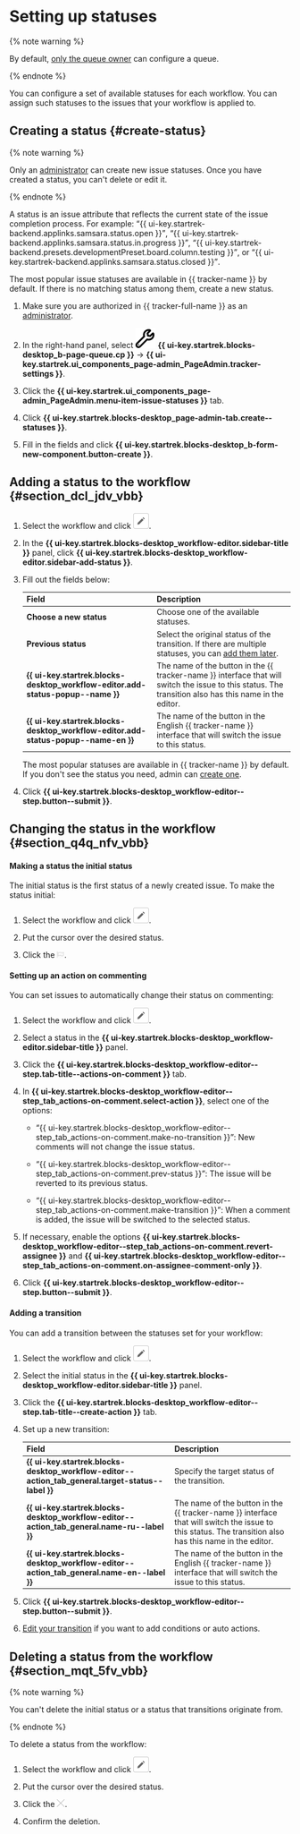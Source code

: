 # Setting up statuses

{% note warning %}

By default, [only the queue owner](queue-access.md) can configure a queue.

{% endnote %}

You can configure a set of available statuses for each workflow. You can assign such statuses to the issues that your workflow is applied to.


## Creating a status {#create-status}

{% note warning %}

Only an [administrator](../role-model.md) can create new issue statuses. Once you have created a status, you can't delete or edit it.

{% endnote %}

A status is an issue attribute that reflects the current state of the issue completion process. For example: <q>{{ ui-key.startrek-backend.applinks.samsara.status.open }}</q>, <q>{{ ui-key.startrek-backend.applinks.samsara.status.in.progress }}</q>, <q>{{ ui-key.startrek-backend.presets.developmentPreset.board.column.testing }}</q>, or <q>{{ ui-key.startrek-backend.applinks.samsara.status.closed }}</q>.

The most popular issue statuses are available in {{ tracker-name }} by default. If there is no matching status among them, create a new status.

1. Make sure you are authorized in {{ tracker-full-name }} as an [administrator](../role-model.md).

1. In the right-hand panel, select ![](../../_assets/tracker/svg/admin.svg) **{{ ui-key.startrek.blocks-desktop_b-page-queue.cp }}** → **{{ ui-key.startrek.ui_components_page-admin_PageAdmin.tracker-settings }}**.

1. Click the **{{ ui-key.startrek.ui_components_page-admin_PageAdmin.menu-item-issue-statuses }}** tab.

1. Click **{{ ui-key.startrek.blocks-desktop_page-admin-tab.create--statuses }}**.

1. Fill in the fields and click **{{ ui-key.startrek.blocks-desktop_b-form-new-component.button-create }}**.


## Adding a status to the workflow {#section_dcl_jdv_vbb}

1. Select the workflow and click ![](../../_assets/tracker/button-edit.png).

1. In the **{{ ui-key.startrek.blocks-desktop_workflow-editor.sidebar-title }}** panel, click **{{ ui-key.startrek.blocks-desktop_workflow-editor.sidebar-add-status }}**.

1. Fill out the fields below:

   | Field | Description |
   ----- | -----
   | **Choose a new status** | Choose one of the available statuses. |
   | **Previous status** | Select the original status of the transition. If there are multiple statuses, you can [add them later](workflow-action-edit.md#section_en2_fhb_wbb). |
   | **{{ ui-key.startrek.blocks-desktop_workflow-editor.add-status-popup--name }}** | The name of the button in the {{ tracker-name }} interface that will switch the issue to this status. The transition also has this name in the editor. |
   | **{{ ui-key.startrek.blocks-desktop_workflow-editor.add-status-popup--name-en }}** | The name of the button in the English {{ tracker-name }} interface that will switch the issue to this status. |

   
   The most popular statuses are available in {{ tracker-name }} by default. If you don't see the status you need, admin can [create one](#create-status).


1. Click **{{ ui-key.startrek.blocks-desktop_workflow-editor--step.button--submit }}**.

## Changing the status in the workflow {#section_q4q_nfv_vbb}

#### Making a status the initial status

The initial status is the first status of a newly created issue. To make the status initial:

1. Select the workflow and click ![](../../_assets/tracker/button-edit.png).

1. Put the cursor over the desired status.

1. Click the ![](../../_assets/tracker/initial-ststus-icon.png).

#### Setting up an action on commenting

You can set issues to automatically change their status on commenting:

1. Select the workflow and click ![](../../_assets/tracker/button-edit.png).

1. Select a status in the **{{ ui-key.startrek.blocks-desktop_workflow-editor.sidebar-title }}** panel.

1. Click the **{{ ui-key.startrek.blocks-desktop_workflow-editor--step.tab-title--actions-on-comment }}** tab.

1. In **{{ ui-key.startrek.blocks-desktop_workflow-editor--step_tab_actions-on-comment.select-action }}**, select one of the options:

   - <q>{{ ui-key.startrek.blocks-desktop_workflow-editor--step_tab_actions-on-comment.make-no-transition }}</q>: New comments will not change the issue status.

   - <q>{{ ui-key.startrek.blocks-desktop_workflow-editor--step_tab_actions-on-comment.prev-status }}</q>: The issue will be reverted to its previous status.

   - <q>{{ ui-key.startrek.blocks-desktop_workflow-editor--step_tab_actions-on-comment.make-transition }}</q>: When a comment is added, the issue will be switched to the selected status.

1. If necessary, enable the options **{{ ui-key.startrek.blocks-desktop_workflow-editor--step_tab_actions-on-comment.revert-assignee }}** and **{{ ui-key.startrek.blocks-desktop_workflow-editor--step_tab_actions-on-comment.on-assignee-comment-only }}**.

1. Click **{{ ui-key.startrek.blocks-desktop_workflow-editor--step.button--submit }}**.

#### Adding a transition

You can add a transition between the statuses set for your workflow:

1. Select the workflow and click ![](../../_assets/tracker/button-edit.png).

1. Select the initial status in the **{{ ui-key.startrek.blocks-desktop_workflow-editor.sidebar-title }}** panel.

1. Click the **{{ ui-key.startrek.blocks-desktop_workflow-editor--step.tab-title--create-action }}** tab.

1. Set up a new transition:

   | Field | Description |
   ---- | --------
   | **{{ ui-key.startrek.blocks-desktop_workflow-editor--action_tab_general.target-status--label }}** | Specify the target status of the transition. |
   | **{{ ui-key.startrek.blocks-desktop_workflow-editor--action_tab_general.name-ru--label }}** | The name of the button in the {{ tracker-name }} interface that will switch the issue to this status. The transition also has this name in the editor. |
   | **{{ ui-key.startrek.blocks-desktop_workflow-editor--action_tab_general.name-en--label }}** | The name of the button in the English {{ tracker-name }} interface that will switch the issue to this status. |

1. Click **{{ ui-key.startrek.blocks-desktop_workflow-editor--step.button--submit }}**.

1. [Edit your transition](workflow-action-edit.md) if you want to add conditions or auto actions.

## Deleting a status from the workflow {#section_mqt_5fv_vbb}

{% note warning %}

You can't delete the initial status or a status that transitions originate from.

{% endnote %}

To delete a status from the workflow:

1. Select the workflow and click ![](../../_assets/tracker/button-edit.png).

1. Put the cursor over the desired status.

1. Click the ![](../../_assets/tracker/remove-task-type.png).

1. Confirm the deletion.